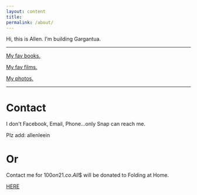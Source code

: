 ```yaml
---
layout: content
title: 
permalink: /about/
---
```

Hi, this is Allen. I'm building Gargantua.

----

[My fav books.](https://www.goodreads.com/allenleeein)

[My fav films.](https://www.pinterest.com/buildingtars/films/)

[My photos.](https://www.flickr.com/photos/allenandspace/albums)


----

# Contact

I don't Facebook, Email, Phone...only Snap can reach me.

Plz add: allenleein

# Or 

Contact me for $100 on 21.co. All$$ will be donated to Folding at Home.

[HERE](https://earn.com/allenlee/)


